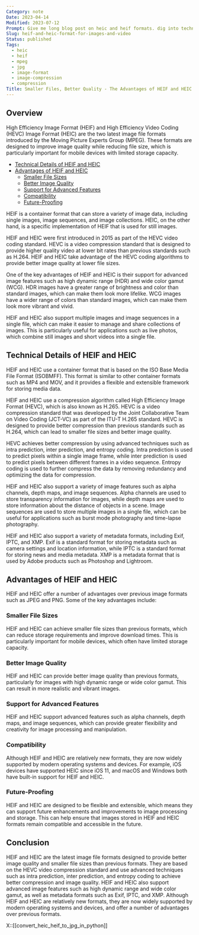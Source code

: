 ```yaml
---
Category: note
Date: 2023-04-14
Modified: 2023-07-12
Prompt: Give me long blog post on heic and heif formats. dig into technical details. use latex inline equations when needed.
Slug: heif-and-heic-format-for-images-and-video
Status: published
Tags:
  - heic
  - heif
  - mpeg
  - jpg
  - image-format
  - image-compression
  - compression
Title: Smaller Files, Better Quality - The Advantages of HEIF and HEIC
---
```


## Overview

High Efficiency Image Format (HEIF) and High Efficiency Video Coding (HEVC) Image Format (HEIC) are the two latest image file formats introduced by the Moving Picture Experts Group (MPEG). These formats are designed to improve image quality while reducing file size, which is particularly important for mobile devices with limited storage capacity.

<!-- MarkdownTOC levels="2,3" autolink="true" autoanchor="true" -->

- [Technical Details of HEIF and HEIC](#technical-details-of-heif-and-heic)
- [Advantages of HEIF and HEIC](#advantages-of-heif-and-heic)
 	- [Smaller File Sizes](#smaller-file-sizes)
 	- [Better Image Quality](#better-image-quality)
 	- [Support for Advanced Features](#support-for-advanced-features)
 	- [Compatibility](#compatibility)
 	- [Future-Proofing](#future-proofing)

<!-- /MarkdownTOC -->

HEIF is a container format that can store a variety of image data, including single images, image sequences, and image collections. HEIC, on the other hand, is a specific implementation of HEIF that is used for still images.

HEIF and HEIC were first introduced in 2015 as part of the HEVC video coding standard. HEVC is a video compression standard that is designed to provide higher quality video at lower bit rates than previous standards such as H.264. HEIF and HEIC take advantage of the HEVC coding algorithms to provide better image quality at lower file sizes.

One of the key advantages of HEIF and HEIC is their support for advanced image features such as high dynamic range (HDR) and wide color gamut (WCG). HDR images have a greater range of brightness and color than standard images, which can make them look more lifelike. WCG images have a wider range of colors than standard images, which can make them look more vibrant and vivid.

HEIF and HEIC also support multiple images and image sequences in a single file, which can make it easier to manage and share collections of images. This is particularly useful for applications such as live photos, which combine still images and short videos into a single file.

<a id="technical-details-of-heif-and-heic"></a>

## Technical Details of HEIF and HEIC

HEIF and HEIC use a container format that is based on the ISO Base Media File Format (ISOBMFF). This format is similar to other container formats such as MP4 and MOV, and it provides a flexible and extensible framework for storing media data.

HEIF and HEIC use a compression algorithm called High Efficiency Image Format (HEVC), which is also known as H.265. HEVC is a video compression standard that was developed by the Joint Collaborative Team on Video Coding (JCT-VC) as part of the ITU-T H.265 standard. HEVC is designed to provide better compression than previous standards such as H.264, which can lead to smaller file sizes and better image quality.

HEVC achieves better compression by using advanced techniques such as intra prediction, inter prediction, and entropy coding. Intra prediction is used to predict pixels within a single image frame, while inter prediction is used to predict pixels between different frames in a video sequence. Entropy coding is used to further compress the data by removing redundancy and optimizing the data for compression.

HEIF and HEIC also support a variety of image features such as alpha channels, depth maps, and image sequences. Alpha channels are used to store transparency information for images, while depth maps are used to store information about the distance of objects in a scene. Image sequences are used to store multiple images in a single file, which can be useful for applications such as burst mode photography and time-lapse photography.

HEIF and HEIC also support a variety of metadata formats, including Exif, IPTC, and XMP. Exif is a standard format for storing metadata such as camera settings and location information, while IPTC is a standard format for storing news and media metadata. XMP is a metadata format that is used by Adobe products such as Photoshop and Lightroom.

<a id="advantages-of-heif-and-heic"></a>

## Advantages of HEIF and HEIC

HEIF and HEIC offer a number of advantages over previous image formats such as JPEG and PNG. Some of the key advantages include:

<a id="smaller-file-sizes"></a>

### Smaller File Sizes

HEIF and HEIC can achieve smaller file sizes than previous formats, which can reduce storage requirements and improve download times. This is particularly important for mobile devices, which often have limited storage capacity.

<a id="better-image-quality"></a>

### Better Image Quality

HEIF and HEIC can provide better image quality than previous formats, particularly for images with high dynamic range or wide color gamut. This can result in more realistic and vibrant images.

<a id="support-for-advanced-features"></a>

### Support for Advanced Features

HEIF and HEIC support advanced features such as alpha channels, depth maps, and image sequences, which can provide greater flexibility and creativity for image processing and manipulation.

<a id="compatibility"></a>

### Compatibility

Although HEIF and HEIC are relatively new formats, they are now widely supported by modern operating systems and devices. For example, iOS devices have supported HEIC since iOS 11, and macOS and Windows both have built-in support for HEIF and HEIC.

<a id="future-proofing"></a>

### Future-Proofing

HEIF and HEIC are designed to be flexible and extensible, which means they can support future enhancements and improvements to image processing and storage. This can help ensure that images stored in HEIF and HEIC formats remain compatible and accessible in the future.

## Conclusion

HEIF and HEIC are the latest image file formats designed to provide better image quality and smaller file sizes than previous formats. They are based on the HEVC video compression standard and use advanced techniques such as intra prediction, inter prediction, and entropy coding to achieve better compression and image quality. HEIF and HEIC also support advanced image features such as high dynamic range and wide color gamut, as well as metadata formats such as Exif, IPTC, and XMP. Although HEIF and HEIC are relatively new formats, they are now widely supported by modern operating systems and devices, and offer a number of advantages over previous formats.

X::[[convert_heic_heif_to_jpg_in_python]]
